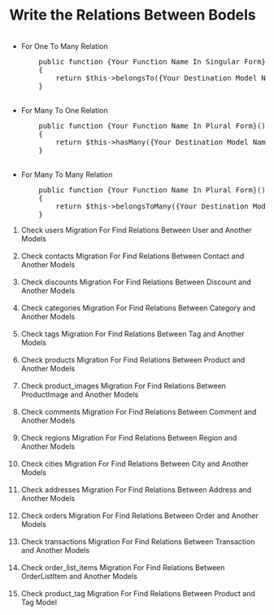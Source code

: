 # Write the Relations Between Bodels

<ul>
<br><li>For One To Many Relation
<pre>
    public function {Your Function Name In Singular Form}()
    {
        return $this->belongsTo({Your Destination Model Name}::class);
    }
</pre>
</li>
<br><li>For Many To One Relation
<pre>
    public function {Your Function Name In Plural Form}()
    {
        return $this->hasMany({Your Destination Model Name}::class);
    }
</pre>
</li>
<br><li>For Many To Many Relation
<pre>
    public function {Your Function Name In Plural Form}()
    {
        return $this->belongsToMany({Your Destination Model Name}::class);
    }
</pre></li>
</ul>

<ol>
    <li>Check users Migration For Find Relations Between User and Another Models</li><br>
    <li>Check contacts Migration For Find Relations Between Contact and Another Models</li><br>
    <li>Check discounts Migration For Find Relations Between Discount and Another Models</li><br>
    <li>Check categories Migration For Find Relations Between Category and Another Models</li><br>
    <li>Check tags Migration For Find Relations Between Tag and Another Models</li><br>
    <li>Check products Migration For Find Relations Between Product and Another Models</li><br>
    <li>Check product_images Migration For Find Relations Between ProductImage and Another Models</li><br>
    <li>Check comments Migration For Find Relations Between Comment and Another Models</li><br>
    <li>Check regions Migration For Find Relations Between Region and Another Models</li><br>
    <li>Check cities Migration For Find Relations Between City and Another Models</li><br>
    <li>Check addresses Migration For Find Relations Between Address and Another Models</li><br>
    <li>Check orders Migration For Find Relations Between Order and Another Models</li><br>
    <li>Check transactions Migration For Find Relations Between Transaction and Another Models</li><br>
    <li>Check order_list_items Migration For Find Relations Between OrderListItem and Another Models</li><br>
    <li>Check product_tag Migration For Find Relations Between Product and Tag Model</li><br>
</ol>
